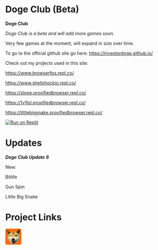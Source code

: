 # Doge Club (Beta)

**Doge Club**

*Doge Club is a beta and will add more games soon.*

Very few games at the moment, will expand in size over time.

To go to the official github site go here: https://investordoge.github.io/

Check out my projects used in this site:

https://www.browserfps.repl.co/

https://www.shellshockio.repl.co/

https://slope.proxifiedbrowser.repl.co/

https://1v1lol.proxifiedbrowser.repl.co/

https://littlebigsnake.proxifiedbrowser.repl.co/

<p dir="auto"><a href="https://replit.com/github/investordoge/investordoge.github.io" rel="nofollow"><img src="https://camo.githubusercontent.com/de8d18f58a5c013d803964424dc10e4276d57c2d9f7d2bd5ce2ffa127d6e832c/68747470733a2f2f62696e6261736862616e616e612e6769746875622e696f2f6465706c6f792d627574746f6e732f627574746f6e732f72656d6164652f7265706c69742e737667" alt="Run on Replit" data-canonical-src="https://binbashbanana.github.io/deploy-buttons/buttons/remade/replit.svg" style="max-width: 100%;"></a></p>

  # Updates

***Doge Club Update 6***

New:

Bitlife

Gun Spin

Little Big Snake

  # Project Links
  
<p dir="auto"><a href="https://www.browserfps.repl.co" rel="nofollow"><img src="https://raw.githubusercontent.com/InvestorDoge/InvestorDoge.github.io/main/0_favicon.png" wdith="50" height="50" alt="Run on Replit" data-canonical-src="https://raw.githubusercontent.com/InvestorDoge/InvestorDoge.github.io/main/0_favicon.png" title="Krunker.io" style="max-width: 100%;"></https://raw.githubusercontent.com/InvestorDoge/InvestorDoge.github.io/main/0_favicon.pnga></p>
